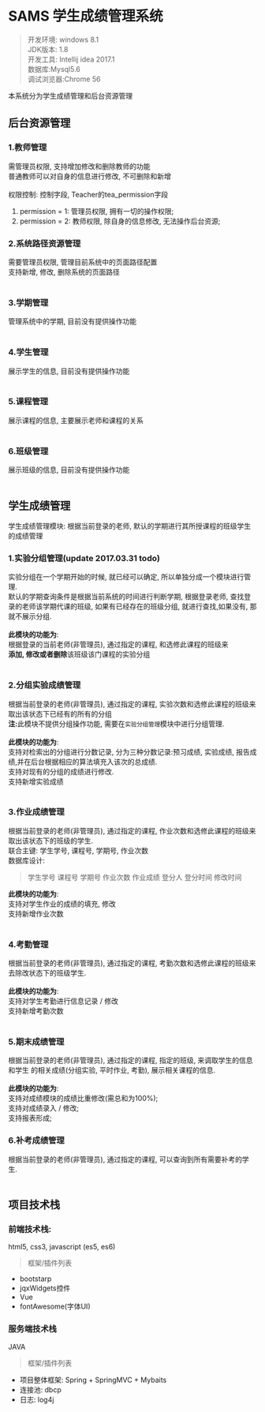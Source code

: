 # SAMS  学生成绩管理系统<br/>

>开发环境: windows 8.1  
JDK版本: 1.8  
开发工具: Intellij idea 2017.1  
数据库:Mysql5.6  
调试浏览器:Chrome 56


本系统分为学生成绩管理和后台资源管理
## 后台资源管理<br>
### 1.教师管理<br>
需管理员权限, 支持增加修改和删除教师的功能   
普通教师可以对自身的信息进行修改, 不可删除和新增<br><br>
权限控制:
控制字段, Teacher的tea_permission字段  
1. permission = 1: 管理员权限, 拥有一切的操作权限;
2. permission = 2: 教师权限, 除自身的信息修改, 无法操作后台资源;
### 2.系统路径资源管理<br>
需要管理员权限, 管理目前系统中的页面路径配置  
支持新增, 修改, 删除系统的页面路径<br><br>
### 3.学期管理<br>
管理系统中的学期, 目前没有提供操作功能<br><br>
### 4.学生管理<br>
展示学生的信息, 目前没有提供操作功能<br><br>
### 5.课程管理<br>
展示课程的信息, 主要展示老师和课程的关系<br><br>
### 6.班级管理<br>
展示班级的信息, 目前没有提供操作功能<br><br>

## 学生成绩管理<br>
学生成绩管理模块: 根据当前登录的老师, 默认的学期进行其所授课程的班级学生的成绩管理<br>
### 1.实验分组管理(update 2017.03.31 todo)<br>
实验分组在一个学期开始的时候, 就已经可以确定, 所以单独分成一个模块进行管理.  
默认的学期查询条件是根据当前系统的时间进行判断学期, 根据登录老师, 查找登录的老师该学期代课的班级, 如果有已经存在的班级分组, 就进行查找,如果没有, 那就不展示分组.<br> <br>
<b>此模块的功能为</b>:<br>根据登录的当前老师(非管理员), 通过指定的课程, 和选修此课程的班级来  
<b>添加, 修改或者删除</b>该班级该门课程的实验分组 <br><br> 
### 2.分组实验成绩管理<br>
根据当前登录的老师(非管理员), 通过指定的课程, 实验次数和选修此课程的班级来  
取出该状态下已经有的所有的分组<br><b>注:</b>此模块不提供分组操作功能, 需要在<code>实验分组管理</code>模块中进行分组管理.<br>   
<b>此模块的功能为</b>:<br>支持对检索出的分组进行分数记录, 分为三种分数记录:预习成绩, 实验成绩, 报告成绩,并在后台根据相应的算法填充入该次的总成绩.  
支持对现有的分组的成绩进行修改.  
支持新增实验成绩<br><br>
### 3.作业成绩管理<br>
根据当前登录的老师(非管理员), 通过指定的课程, 作业次数和选修此课程的班级来  
取出该状态下的班级的学生.  
联合主键: 学生学号, 课程号, 学期号, 作业次数  
数据库设计:  
> 学生学号 课程号 学期号 作业次数 作业成绩 登分人 登分时间 修改时间   

<b>此模块的功能为</b>:  
支持对学生作业的成绩的填充, 修改  
支持新增作业次数<br><br>

### 4.考勤管理<br>
根据当前登录的老师(非管理员), 通过指定的课程, 考勤次数和选修此课程的班级来  
去除改状态下的班级学生.<br><br>
<b>此模块的功能为</b>:  
支持对学生考勤进行信息记录 / 修改  
支持新增考勤次数<br><br>
### 5.期末成绩管理<br>
根据当前登录的老师(非管理员), 通过指定的课程, 指定的班级, 来调取学生的信息和学生
的相关成绩(分组实验, 平时作业, 考勤), 展示相关课程的信息.<br><br>
<b>此模块的功能为</b>:  
支持对成绩模块的成绩比重修改(需总和为100%);  
支持对成绩录入 / 修改;  
支持报表形成;  
### 6.补考成绩管理<br>
根据当前登录的老师(非管理员), 通过指定的课程, 可以查询到所有需要补考的学生.<br><br>

## 项目技术栈<br>  
### 前端技术栈:  

html5, css3, javascript (es5, es6)
>框架/插件列表

* bootstarp  
* jqxWidgets控件  
* Vue  
* fontAwesome(字体UI)

### 服务端技术栈
JAVA
>框架/插件列表  

* 项目整体框架: Spring + SpringMVC + Mybaits  
* 连接池: dbcp  
* 日志: log4j

    






